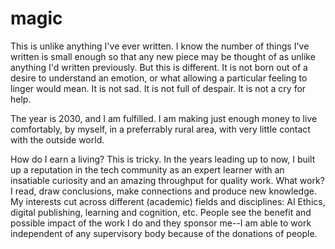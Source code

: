 # magic
This is unlike anything I've ever written. I know the number of things I've written is small enough so that any new piece may be thought of as unlike anything I'd written previously. But this is different. It is not born out of a desire to understand an emotion, or what allowing a particular feeling to linger would mean. It is not sad. It is not full of despair. It is not a cry for help.

The year is 2030, and I am fulfilled. I am making just enough money to live comfortably, by myself, in a preferrably rural area, with very little contact with the outside world. 

How do I earn a living? This is tricky. In the years leading up to now, I built up a reputation in the tech community as an expert learner with an insatiable curiosity and an amazing throughput for quality work. What work? I read, draw conclusions, make connections and produce new knowledge. My interests cut across different (academic) fields and disciplines: AI Ethics, digital publishing, learning and cognition, etc. People see the benefit and possible impact of the work I do and they sponsor me--I am able to work independent of any supervisory body because of the donations of people.